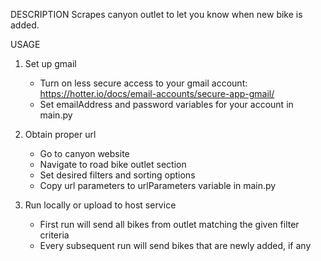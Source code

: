 DESCRIPTION
Scrapes canyon outlet to let you know when new bike is added.

USAGE
1. Set up gmail
    - Turn on less secure access to your gmail account: https://hotter.io/docs/email-accounts/secure-app-gmail/
    - Set emailAddress and password variables for your account in main.py

2. Obtain proper url
    - Go to canyon website
    - Navigate to road bike outlet section
    - Set desired filters and sorting options
    - Copy url parameters to urlParameters variable in main.py

3. Run locally or upload to host service
    - First run will send all bikes from outlet matching the given filter criteria
    - Every subsequent run will send bikes that are newly added, if any

